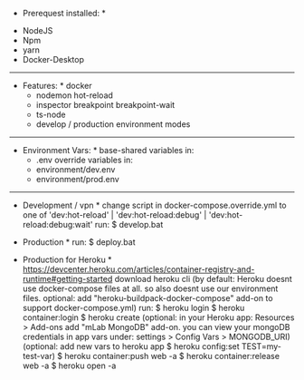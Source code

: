 * Prerequest installed: *
- NodeJS
- Npm
- yarn
- Docker-Desktop

----------------------------------------------

* Features: *
docker
  - nodemon
      hot-reload
  - inspector
      breakpoint
      breakpoint-wait
  - ts-node
  - develop / production environment modes
  
----------------------------------------------

* Environment Vars: *
  base-shared variables in:
    - .env
  override variables in:
    - environment/dev.env
    - environment/prod.env

----------------------------------------------

* Development / vpn *
  change script in docker-compose.override.yml to one of 'dev:hot-reload' | 'dev:hot-reload:debug' | 'dev:hot-reload:debug:wait'
  run:
    $ develop.bat


* Production *
  run: 
    $ deploy.bat


* Production for Heroku *
  https://devcenter.heroku.com/articles/container-registry-and-runtime#getting-started
  download heroku cli
  (by default: Heroku doesnt use docker-compose files at all. 
   so also doesnt use our environment files.
   optional: add "heroku-buildpack-docker-compose" add-on to support docker-compose.yml)
  run:
    $ heroku login
    $ heroku container:login
    $ heroku create <your-heroku-app-name>
      (optional: 
        in your Heroku app:
          Resources > Add-ons
        add "mLab MongoDB" add-on.
        you can view your mongoDB credentials in app vars under:
          settings > Config Vars > MONGODB_URI)
      (optional: 
        add new vars to heroku app
          $ heroku config:set TEST=my-test-var)
    $ heroku container:push web -a <your-heroku-app-name>
    $ heroku container:release web -a <your-heroku-app-name>
    $ heroku open -a <your-heroku-app-name>